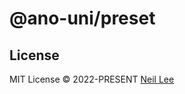 # @ano-uni/preset

## License

MIT License &copy; 2022-PRESENT [Neil Lee](https://github.com/zguolee)

